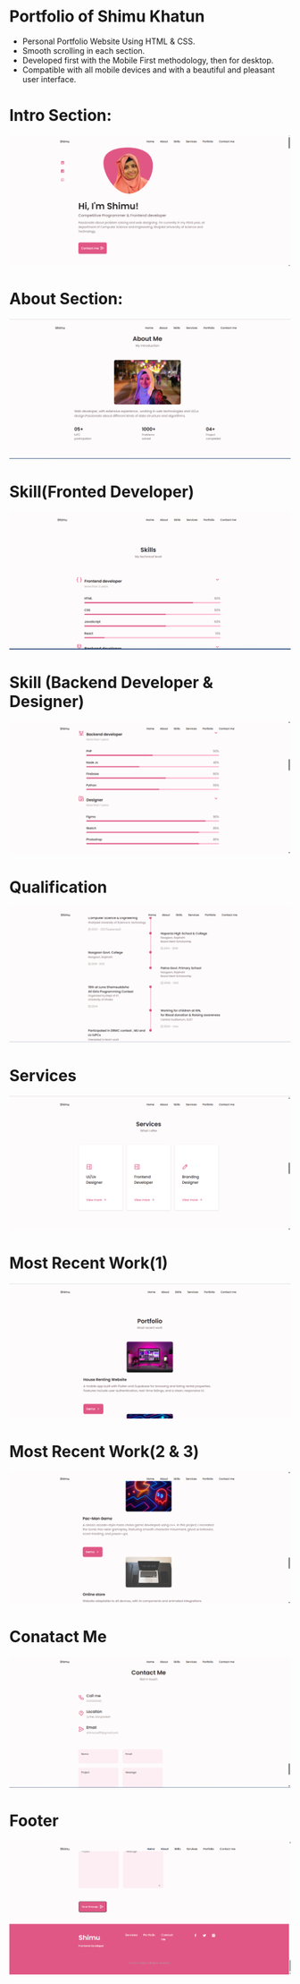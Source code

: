 #  Portfolio of Shimu Khatun


- Personal Portfolio Website Using HTML & CSS.
- Smooth scrolling in each section.
- Developed first with the Mobile First methodology, then for desktop.
- Compatible with all mobile devices and with a beautiful and pleasant     user interface.



# Intro Section:
![alt text](./assets/img/image.png)

# About Section:
![alt text](./assets/img/image-1.png)

# Skill(Fronted Developer)
![alt text](./assets/img/image-2.png)

# Skill (Backend Developer & Designer)
![alt text](./assets/img/image-3.png)

# Qualification
![alt text](./assets/img/image-4.png)

# Services
![alt text](./assets/img/image-5.png)

# Most Recent Work(1)
![alt text](./assets/img/image-6.png)

# Most Recent Work(2 & 3)
![alt text](./assets/img/image-7.png)

# Conatact Me 
![alt text](./assets/img/image-8.png)

# Footer
![alt text](./assets/img/image-9.png)




